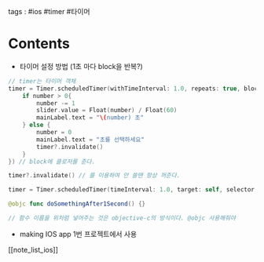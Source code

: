 tags : #ios #timer #타이머

# Contents
- 타이머 설정 방법 (1초 마다 block을 반복?)
```swift
// timer는 타이머 객체
timer = Timer.scheduledTimer(withTimeInterval: 1.0, repeats: true, block: { [self] _ in
	if number > 0{
		number -= 1
		slider.value = Float(number) / Float(60)
		mainLabel.text = "\(number) 초"
	} else {
		number = 0
		mainLabel.text = "초를 선택하세요"
		timer?.invalidate()
	}
}) // block에 클로저를 준다.

timer?.invalidate() // 를 이용하여 안 쓸땐 항상 꺼준다.

```

```swift
timer = Timer.scheduledTimer(timeInterval: 1.0, target: self, selector: #selector(doSomethingAfter1Second), userInfo: nil, repeats: true)

@objc func doSomethingAfter1Second() {}

// 함수 이름을 위처럼 넣어주는 것은 objective-c의 방식이다. @objc 사용해줘야
```

- making IOS  app 1번 프로젝트에서 사용

[[note_list_ios]]